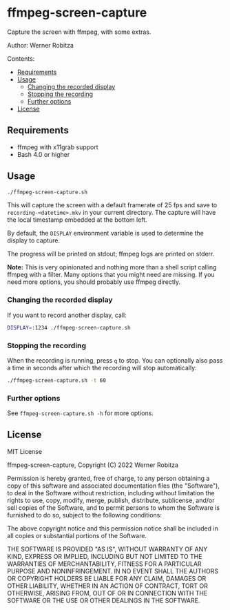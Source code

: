 # ffmpeg-screen-capture

Capture the screen with ffmpeg, with some extras.

Author: Werner Robitza

Contents:

- [Requirements](#requirements)
- [Usage](#usage)
  - [Changing the recorded display](#changing-the-recorded-display)
  - [Stopping the recording](#stopping-the-recording)
  - [Further options](#further-options)
- [License](#license)

## Requirements

- ffmpeg with x11grab support
- Bash 4.0 or higher

## Usage

```bash
./ffmpeg-screen-capture.sh
```

This will capture the screen with a default framerate of 25 fps and save to `recording-<datetime>.mkv` in your current directory. The capture will have the local timestamp embedded at the bottom left.

By default, the `DISPLAY` environment variable is used to determine the display to capture.

The progress will be printed on stdout; ffmpeg logs are printed on stderr.

**Note:** This is very opinionated and nothing more than a shell script calling ffmpeg with a filter. Many options that you might need are missing. If you need more options, you should probably use ffmpeg directly.

### Changing the recorded display

If you want to record another display, call:

```bash
DISPLAY=:1234 ./ffmpeg-screen-capture.sh
```

### Stopping the recording

When the recording is running, press `q` to stop. You can optionally also pass a time in seconds after which the recording will stop automatically:

```bash
./ffmpeg-screen-capture.sh -t 60
```

### Further options

See `ffmpeg-screen-capture.sh -h` for more options.

## License

MIT License

ffmpeg-screen-capture, Copyright (C) 2022 Werner Robitza

Permission is hereby granted, free of charge, to any person obtaining a copy
of this software and associated documentation files (the "Software"), to deal
in the Software without restriction, including without limitation the rights
to use, copy, modify, merge, publish, distribute, sublicense, and/or sell
copies of the Software, and to permit persons to whom the Software is
furnished to do so, subject to the following conditions:

The above copyright notice and this permission notice shall be included in all
copies or substantial portions of the Software.

THE SOFTWARE IS PROVIDED "AS IS", WITHOUT WARRANTY OF ANY KIND, EXPRESS OR
IMPLIED, INCLUDING BUT NOT LIMITED TO THE WARRANTIES OF MERCHANTABILITY,
FITNESS FOR A PARTICULAR PURPOSE AND NONINFRINGEMENT. IN NO EVENT SHALL THE
AUTHORS OR COPYRIGHT HOLDERS BE LIABLE FOR ANY CLAIM, DAMAGES OR OTHER
LIABILITY, WHETHER IN AN ACTION OF CONTRACT, TORT OR OTHERWISE, ARISING FROM,
OUT OF OR IN CONNECTION WITH THE SOFTWARE OR THE USE OR OTHER DEALINGS IN THE
SOFTWARE.
